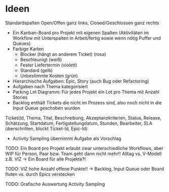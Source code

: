 # Ideen

Standardspalten Open/Offen ganz links, Closed/Geschlossen ganz rechts

- Ein Kanban-Board pro Projekt mit eigenen Spalten (Aktivitäten im Workflow mit Unterspalten in Arbeit/fertig sowie wenn nötig Puffer und Queues)
- Farbige Karten
  - Blocker (hängt an anderem Ticket) (rosa)
  - Beschleunigt (weiß)
  - Fester Liefertermin (violett)
  - Standard (gelb)
  - Unbestimmte Kosten (grün)
- Hierarchische Aufgaben: Epic, Story (auch Bug oder Refactoring)
- Aufgaben nach Thema kategorisiert
- Parking Lot Diagramm: Für jedes Projekt ein Lot pro Thema mit Anzahl Stories
- Backlog enthält Tickets die nicht im Prozess sind, also noch nicht in die Input Queue geschoben wurden

Ticket(Id, Thema, Titel, Beschreibung, Akzeptanzkriterien, Status, Release, Schätzung, Startdatum, Fertigstellungdatum, Stunden, Bearbeiter, SLA überschritten, blockt Ticket-Id, Epic-Id)

- Activity Sampling übernimmt Aufgabe als Vorschlag

TODO: Ein Board pro Projekt erlaubt zwar unterschiedliche Workflows, aber WIP für Person, Paar bzw. Team geht dann nicht mehr!! Alltag vs. V-Modell z.B. VIZ
-> Ein Board für alle Projekte?!

TODO: VIZ hohe Anzahl offene Punkte!!
-> Backlog, Input Queue oder Board fluten vs. durch Epics verstecken

TODO: Grafische Auswertung Activity Sampling
